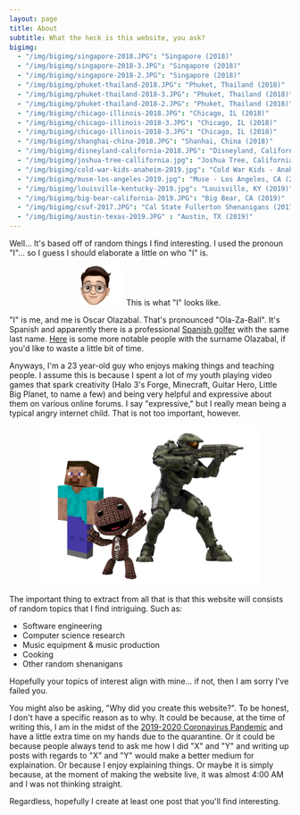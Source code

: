 ```yaml
---
layout: page
title: About
subtitle: What the heck is this website, you ask?
bigimg:
  - "/img/bigimg/singapore-2018.JPG": "Singapore (2018)"
  - "/img/bigimg/singapore-2018-3.JPG": "Singapore (2018)"
  - "/img/bigimg/singapore-2018-2.JPG": "Singapore (2018)"
  - "/img/bigimg/phuket-thailand-2018.JPG": "Phuket, Thailand (2018)"
  - "/img/bigimg/phuket-thailand-2018-3.JPG": "Phuket, Thailand (2018)"
  - "/img/bigimg/phuket-thailand-2018-2.JPG": "Phuket, Thailand (2018)"
  - "/img/bigimg/chicago-illinois-2018.JPG": "Chicago, IL (2018)"
  - "/img/bigimg/chicago-illinois-2018-3.JPG": "Chicago, IL (2018)"
  - "/img/bigimg/chicago-illinois-2018-3.JPG": "Chicago, IL (2018)"
  - "/img/bigimg/shanghai-china-2018.JPG": "Shanhai, China (2018)"
  - "/img/bigimg/disneyland-california-2018.JPG": "Disneyland, California (2018)"
  - "/img/bigimg/joshua-tree-callifornia.jpg": "Joshua Tree, California (2018)"
  - "/img/bigimg/cold-war-kids-anaheim-2019.jpg": "Cold War Kids - Anaheim, CA (2019)"
  - "/img/bigimg/muse-los-angeles-2019.jpg": "Muse - Los Angeles, CA (2019)"
  - "/img/bigimg/louisville-kentucky-2019.jpg": "Louisville, KY (2019)"
  - "/img/bigimg/big-bear-california-2019.JPG": "Big Bear, CA (2019)"
  - "/img/bigimg/csuf-2017.JPG": "Cal State Fullerton Shenanigans (2017)"
  - "/img/bigimg/austin-texas-2019.JPG" : "Austin, TX (2019)"
---
```


Well... It's based off of random things I find interesting. I used the pronoun "I"... so I guess I should elaborate a little on who "I" is.

<center>
<img src="/img/oscar.png" width="80">
This is what "I" looks like.
</center>

"I" is me, and me is Oscar Olazabal. That's pronounced "Ola-Za-Ball". It's Spanish and apparently there is a professional [Spanish golfer](https://en.wikipedia.org/wiki/Jos%C3%A9_Mar%C3%ADa_Olaz%C3%A1bal) with the same last name. [Here](https://en.wikipedia.org/wiki/Olaz%C3%A1bal) is some more notable people with the surname Olazabal, if you'd like to waste a little bit of time.


Anyways, I'm a 23 year-old guy who enjoys making things and teaching people. I assume this is because I spent a lot of my youth playing video games that spark creativity (Halo 3's Forge, Minecraft, Guitar Hero, Little Big Planet, to name a few) and being very helpful and expressive about them on various online forums. I say "expressive," but I really mean being a typical angry internet child. That is not too important, however.

<center>
<img src="/img/childhood.png" width="400">
</center>

The important thing to extract from all that is that this website will consists of random topics that I find intriguing. Such as:
<ul>
    <li>Software engineering</li>
    <li>Computer science research</li>
    <li>Music equipment & music production</li>
    <li>Cooking</li>
    <li>Other random shenanigans</li>
</ul>

Hopefully your topics of interest align with mine... if not, then I am sorry I've failed you.

You might also be asking, "Why did you create this website?". To be honest, I don't have a specific reason as to why. It could be because, at the time of writing this, I am in the midst of the [2019-2020 Coronavirus Pandemic](https://en.wikipedia.org/wiki/2019%E2%80%9320_coronavirus_pandemic) and have a little extra time on my hands due to the quarantine. Or it could be because people always tend to ask me how I did "X" and "Y" and writing up posts with regards to "X" and "Y" would make a better medium for explaination. Or because I enjoy explaining things. Or maybe it is simply because, at the moment of making the website live, it was almost 4:00 AM and I was not thinking straight.

Regardless, hopefully I create at least one post that you'll find interesting.

